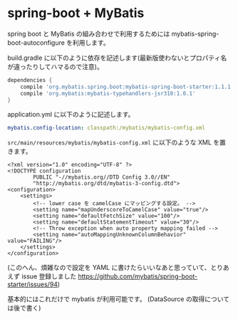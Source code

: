 # spring-boot + MyBatis

spring boot と MyBatis の組み合わせで利用するためには mybatis-spring-boot-autoconfigure を利用します。

build.gradle に以下のように依存を記述します(最新版使わないとプロパティ名が違ったりしてハマるので注意)。

```groovy
dependencies {
    compile 'org.mybatis.spring.boot:mybatis-spring-boot-starter:1.1.1'
    compile 'org.mybatis:mybatis-typehandlers-jsr310:1.0.1'
}
```

application.yml に以下のように記述します。

```yaml
mybatis.config-location: classpath:/mybatis/mybatis-config.xml
```

`src/main/resources/mybatis/mybatis-config.xml` に以下のような XML を置きます。

```
<?xml version="1.0" encoding="UTF-8" ?>
<!DOCTYPE configuration
        PUBLIC "-//mybatis.org//DTD Config 3.0//EN"
        "http://mybatis.org/dtd/mybatis-3-config.dtd">
<configuration>
    <settings>
        <!-- lower case を camelCase にマッピングする設定。 -->
        <setting name="mapUnderscoreToCamelCase" value="true"/>
        <setting name="defaultFetchSize" value="100"/>
        <setting name="defaultStatementTimeout" value="30"/>
        <!-- Throw exception when auto property mapping failed -->
        <setting name="autoMappingUnknownColumnBehavior" value="FAILING"/>
    </settings>
</configuration>
```

(このへん、煩雑なので設定を YAML に書けたらいいなあと思っていて、とりあえず issue 登録しました https://github.com/mybatis/spring-boot-starter/issues/94)

基本的にはこれだけで mybatis が利用可能です。
(DataSource の取得については後で書く)
